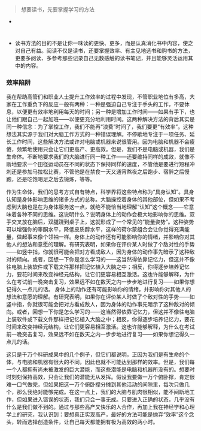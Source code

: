 > 想要读书，先要掌握学习的方法

-

#

###

- 读书方法的目的不是让你一味读的更快、更多，而是认真消化书中内容，使之对自己有益。阅读不仅是读书，还要掌握效率、有主见地选书和购书的方法，更要多阅读、多参考那些记录自己无数感触的读书笔记，并且能够灵活运用其中的内容。


### 效率陷阱 

我在帮助高管们和职业人士提升工作效率的过程中发现，不管职业地位有多高，大家在工作重负下的反应一般有两种：一种是强迫自己专注于手头的工作，不要休息，以便更有效率地利用每天的时间；另一种是增加工作时间——如果有手下，也让他们跟自己一起加班——以便更充分地利用时间。这两种解决方法的背后其实是同一种信念：为了掌控工作，我们不能再“浪费”时间了，我们要更“有效率”。这种想法其实源于我们对大脑工作方式的一种错误理解。不停歇地专注于一项任务、延长工作时间，这些解决方法或许对电脑或机器来说很管用。因为电脑和机器不会疲倦，频繁地使用只会让它们更高产、更高效。但是，我们不是电脑或机器，我们是生命体。不断地要求我们的大脑进行同一种工作——还要维持同样的成效，就像不断地要求一个田径运动员在不同的状态下保持同样的速度，不管他是要进行短程冲刺还是参加马拉松比赛，不管他是在禁食一天又通宵熬夜之后跑步、宿醉之后慢跑，还是吃饱喝足之后去锻炼，等等。

作为生命体，我们的思考方式自有特点，科学界将这些特点称为“具身认知”。具身认知是身体影响思维的诸多方式的总称。大脑操控着身体的其他部位，但如果不考虑到大脑也是在为身体服务这一点，就绝不能恰当地理解“认知”这个概念——它意味着各种不同的思维。这说明什么？说明身体上的动作会极大地影响你的思维。双手交叉放在脑后，双腿跷到桌子上，这就形成了一个常见的“能量姿势”。这种姿势可以增强你的睾酮水平，降低皮质醇水平，这样的荷尔蒙组合会让你觉得充满能量，做起事来像个领袖一样。身体上的动作还有可能影响你的情绪，并影响你对其他人的想法和意愿的理解。有研究表明，如果你在评价某人时做了个敌对性的手势——如竖中指，你就很可能会把对方看成敌人，因为身体的动作事先暗示了这种敌对的倾向。或者，回想一下你是怎么学习的——这当然得依靠记忆力，但这并不像往电脑上装软件或下载文件那样把记忆植入大脑之中；相反，你得逐步培养记忆力，要花时间来改变神经元结构，让它们更容易相互激活。这也许能够解释，为什么在考试前一晚突击复习，效果远不如在数天之内一步步地进行复习——如果你想记得久一点儿的话。
身体上的动作还有可能影响你的情绪，并影响你对其他人的想法和意愿的理解。有研究表明，如果你在评价某人时做了个敌对性的手势——如竖中指，你就很可能会把对方看成敌人，因为身体的动作事先暗示了这种敌对的倾向。或者，回想一下你是怎么学习的——这当然得依靠记忆力，但这并不像往电脑上装软件或下载文件那样把记忆植入大脑之中；相反，你得逐步培养记忆力，要花时间来改变神经元结构，让它们更容易相互激活。这也许能够解释，为什么在考试前一晚突击复习，效果远不如在数天之内一步步地进行复习——如果你想记得久一点儿的话。

这只是千万个科研成果中的几个例子，但它们都说明，正因为我们是有生命的个体，与电脑和机器有很大的不同，因此也就不可能达到那样的效率。但是，我们每一个人都拥有尚未被激发的巨大潜能，而这些潜能是电脑和机器所没有的。想要时时刻刻保持高效，只会让我们的潜能无从发挥。假设我要做一万个俯卧撑，肯定很难一口气做完，但如果把这一万个俯卧撑分摊到其他活动的间隙里，每次只做几个，那么我绝对能够完成。在这一点上，我们的大脑与肌肉很相似，能不间断地工作，但如果进入错误的状态，我们只会一事无成。只要进入正确的状态，几乎没有什么是我们做不到的。通过与那些高产又快乐的人合作，再加上我在神经学和心理学上的研究，我认识到：要想真正实现高产，最好的方法可能是抛弃“效率”这个念头，转而选择创造条件，让自己每天都能拥有极为高效的两小时。
